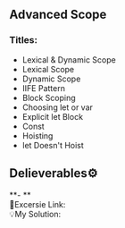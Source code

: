 ## Advanced Scope
### Titles: 
- Lexical & Dynamic Scope
- Lexical Scope
- Dynamic Scope
- IIFE Pattern
- Block Scoping
- Choosing let or var
- Explicit let Block
- Const
- Hoisting
- let Doesn't Hoist

## Delieverables⚙️
**- **<br/>
🎃Excersie Link: <br/>
💡My Solution: <br/>
```js
